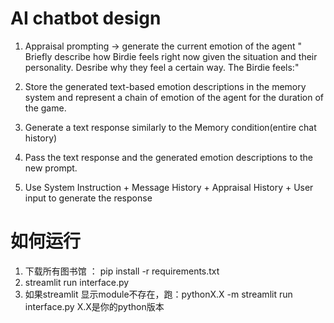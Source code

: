 # AI chatbot design

1. Appraisal prompting -> generate the current emotion of the agent
" Briefly describe how Birdie feels right now given the situation and their personality. Desribe why they feel a certain way. The Birdie feels:"


2. Store the generated text-based emotion descriptions in the memory system and represent a chain of emotion of the agent for the duration of the game.

3. Generate a text response similarly to the Memory condition(entire chat history)

4. Pass the text response and the generated emotion descriptions to the new prompt.

5. Use System Instruction + Message History + Appraisal History + User input to generate the response

#   如何运行
1.  下载所有图书馆 ： pip install -r requirements.txt
2.  streamlit run interface.py
3.  如果streamlit 显示module不存在，跑：pythonX.X -m streamlit run interface.py     X.X是你的python版本